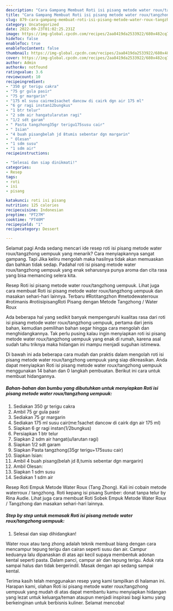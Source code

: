 ```yaml
---
description: "Cara Gampang Membuat Roti isi pisang metode water roux/tangzhong uempuuk yang Menggugah Selera, Buat Buka Puasa Lezat"
title: "Cara Gampang Membuat Roti isi pisang metode water roux/tangzhong uempuuk yang Menggugah Selera, Buat Buka Puasa Lezat"
slug: 879-cara-gampang-membuat-roti-isi-pisang-metode-water-roux-tangzhong-uempuuk-yang-menggugah-selera-buat-buka-puasa-lezat
category: Uncategorized
date: 2022-09-23T01:02:25.231Z
image: https://img-global.cpcdn.com/recipes/2aa8419da2533922/680x482cq70/roti-isi-pisang-metode-water-rouxtangzhong-uempuuk-foto-resep-utama.jpg
hideToc: false
enableToc: true
enableTocContent: false
thumbnail: https://img-global.cpcdn.com/recipes/2aa8419da2533922/680x482cq70/roti-isi-pisang-metode-water-rouxtangzhong-uempuuk-foto-resep-utama.jpg
cover: https://img-global.cpcdn.com/recipes/2aa8419da2533922/680x482cq70/roti-isi-pisang-metode-water-rouxtangzhong-uempuuk-foto-resep-utama.jpg
author: Admin
authorAv: notfound
ratingvalue: 3.6
reviewcount: 10
recipeingredient:
- "350 gr terigu cakra"
- "75 gr gula pasir"
- "75 gr margarin"
- "175 ml susu cairme1sachet dancow di cairk dgn air 175 ml"
- "6 gr ragi instan12bungkus"
- "1 btr telur"
- "2 sdm air hangatularutan ragi"
- "1/2 sdt garam"
- " Pasta tangzhong35gr terigu175susu cair"
- " Isian"
- "4 buah pisangbelah jd 8tumis sebentar dgn margarin"
- " Olesan"
- "1 sdm susu"
- "1 sdm air"
recipeinstructions:

- "Selesai dan siap dinikmati!"
categories:
- Resep
tags:
- roti
- isi
- pisang

katakunci: roti isi pisang 
nutrition: 125 calories
recipecuisine: Indonesian
preptime: "PT27M"
cooktime: "PT40M"
recipeyield: "1"
recipecategory: Dessert

---
```



Selamat pagi Anda sedang mencari ide resep roti isi pisang metode water roux/tangzhong uempuuk yang menarik? Cara menyiapkannya sangat gampang. Tapi Jika keliru mengolah maka hasilnya tidak akan memuaskan dan bahkan tidak sedap. Padahal roti isi pisang metode water roux/tangzhong uempuuk yang enak seharusnya punya aroma dan cita rasa yang bisa memancing selera kita.


Resep Roti isi pisang metode water roux/tangzhong uempuuk. Lihat juga cara membuat Roti isi pisang metode water roux/tangzhong uempuuk dan masakan sehari-hari lainnya. Terbaru #Rotitangzhon #metodewaterroux #rotimanis #rotiisipisangRoti Pisang dengan Metode Tangzhong / Water Roux

Ada beberapa hal yang sedikit banyak mempengaruhi kualitas rasa dari roti isi pisang metode water roux/tangzhong uempuuk, pertama dari jenis bahan, kemudian pemilihan bahan segar hingga cara mengolah dan menghidangkannya. Tak perlu pusing kalau ingin menyiapkan roti isi pisang metode water roux/tangzhong uempuuk yang enak di rumah, karena asal sudah tahu triknya maka hidangan ini mampu menjadi suguhan istimewa.


Di bawah ini ada beberapa cara mudah dan praktis dalam mengolah roti isi pisang metode water roux/tangzhong uempuuk yang siap dikreasikan. Anda dapat menyiapkan Roti isi pisang metode water roux/tangzhong uempuuk menggunakan 14 bahan dan 0 langkah pembuatan. Berikut ini cara untuk membuat hidangannya.

<!--inarticleads1-->

##### Bahan-bahan dan bumbu yang dibutuhkan untuk menyiapkan Roti isi pisang metode water roux/tangzhong uempuuk:

1. Sediakan 350 gr terigu cakra
1. Ambil 75 gr gula pasir
1. Sediakan 75 gr margarin
1. Sediakan 175 ml susu cair(me:1sachet dancow di cairk dgn air 175 ml)
1. Siapkan 6 gr ragi instan(1/2bungkus)
1. Persiapkan 1 btr telur
1. Siapkan 2 sdm air hangat(u/larutan ragi)
1. Siapkan 1/2 sdt garam
1. Siapkan  Pasta tangzhong(35gr terigu+175susu cair)
1. Siapkan  Isian:
1. Ambil 4 buah pisang(belah jd 8,tumis sebentar dgn margarin)
1. Ambil  Olesan:
1. Siapkan 1 sdm susu
1. Sediakan 1 sdm air


Resep Roti Empuk Metode Water Roux (Tang Zhong). Kali ini cobain metode waterroux / tangzhong. Roti kepang isi pisang Sumber: donat tanpa telur by Rina Audie. Lihat juga cara membuat Roti Sobek Empuk Metode Water Roux / Tangzhong dan masakan sehari-hari lainnya. 

<!--inarticleads2-->

##### Step by step untuk memasak Roti isi pisang metode water roux/tangzhong uempuuk:


1. Selesai dan siap dihidangkan!

Water roux atau tang zhong adalah teknik membuat biang dengan cara mencampur tepung terigu dan cairan seperti susu dan air. Campur keduanya lalu dipanaskan di atas api kecil supaya membentuk adonan kental seperti pasta. Dalam panci, campur air dan tepung terigu. Aduk rata sampai halus dan tidak bergerindil. Masak dengan api sedang sampai kental. 

Terima kasih telah menggunakan resep yang kami tampilkan di halaman ini. Harapan kami, olahan Roti isi pisang metode water roux/tangzhong uempuuk yang mudah di atas dapat membantu kamu menyiapkan hidangan yang lezat untuk keluarga/teman ataupun menjadi inspirasi bagi kamu yang berkeinginan untuk berbisnis kuliner. Selamat mencoba!
